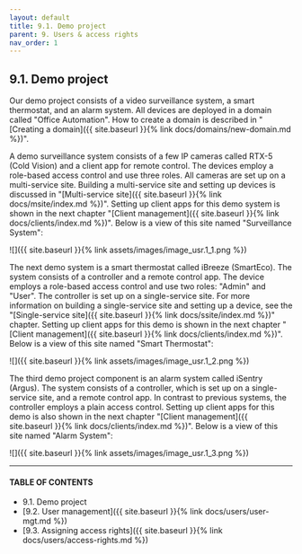 ```yaml
---
layout: default
title: 9.1. Demo project
parent: 9. Users & access rights
nav_order: 1
---
```


## 9.1. Demo project

Our demo project consists of a video surveillance system, a smart thermostat, and an alarm system. All devices are deployed in a domain called "Office Automation". How to create a domain is described in "[Creating a domain]({{ site.baseurl }}{% link docs/domains/new-domain.md %})".  

A demo surveillance system consists of a few IP cameras called RTX-5 (Cold Vision) and a client app for remote control. The devices employ a role-based access control and use three roles. All cameras are set up on a multi-service site. Building a multi-service site and setting up devices is discussed in "[Multi-service site]({{ site.baseurl }}{% link docs/msite/index.md %})". Setting up client apps for this demo system is shown in the next chapter "[Client management]({{ site.baseurl }}{% link docs/clients/index.md %})". Below is a view of this site named "Surveillance System":

![]({{ site.baseurl }}{% link assets/images/image_usr.1_1.png %})

The next demo system is a smart thermostat called iBreeze (SmartEco). The system consists of a controller and a remote control app. The device employs a role-based access control and use two roles: "Admin" and "User". The controller is set up on a single-service site. For more information on building a single-service site and setting up a device, see the "[Single-service site]({{ site.baseurl }}{% link docs/ssite/index.md %})" chapter. Setting up client apps for this demo is shown in the next chapter "[Client management]({{ site.baseurl }}{% link docs/clients/index.md %})". Below is a view of this site named "Smart Thermostat":

![]({{ site.baseurl }}{% link assets/images/image_usr.1_2.png %})

The third demo project component is an alarm system called iSentry (Argus). The system consists of a controller, which is set up on a single-service site, and a remote control app. In contrast to previous systems, the controller employs a plain access control. Setting up client apps for this demo is also shown in the next chapter "[Client management]({{ site.baseurl }}{% link docs/clients/index.md %})". Below is a view of this site named "Alarm System":

![]({{ site.baseurl }}{% link assets/images/image_usr.1_3.png %})

---
#### TABLE OF CONTENTS
* 9.1. Demo project
* [9.2. User management]({{ site.baseurl }}{% link docs/users/user-mgt.md %})
* [9.3. Assigning access rights]({{ site.baseurl }}{% link docs/users/access-rights.md %})
